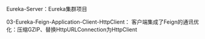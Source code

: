 Eureka-Server：Eureka集群项目


03-Eureka-Feign-Application-Client-HttpClient：
	客户端集成了Feign的通讯优化：压缩GZIP、替换HttpURLConnection为HttpClient
